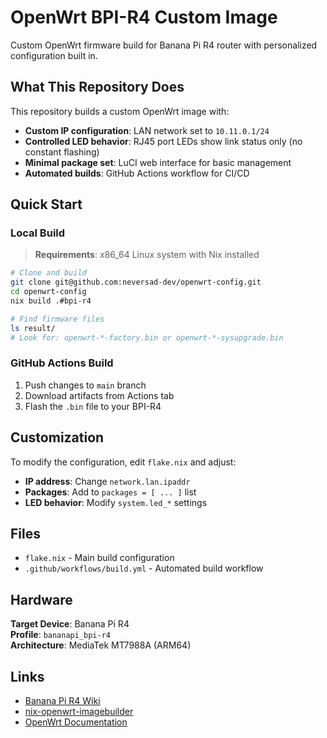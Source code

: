 # OpenWrt BPI-R4 Custom Image

Custom OpenWrt firmware build for Banana Pi R4 router with personalized configuration built in.

## What This Repository Does

This repository builds a custom OpenWrt image with:
- **Custom IP configuration**: LAN network set to `10.11.0.1/24`
- **Controlled LED behavior**: RJ45 port LEDs show link status only (no constant flashing)
- **Minimal package set**: LuCI web interface for basic management
- **Automated builds**: GitHub Actions workflow for CI/CD

## Quick Start

### Local Build

> **Requirements**: x86_64 Linux system with Nix installed

```bash
# Clone and build
git clone git@github.com:neversad-dev/openwrt-config.git
cd openwrt-config
nix build .#bpi-r4

# Find firmware files
ls result/
# Look for: openwrt-*-factory.bin or openwrt-*-sysupgrade.bin
```

### GitHub Actions Build

1. Push changes to `main` branch
2. Download artifacts from Actions tab
3. Flash the `.bin` file to your BPI-R4

## Customization

To modify the configuration, edit `flake.nix` and adjust:
- **IP address**: Change `network.lan.ipaddr`
- **Packages**: Add to `packages = [ ... ]` list
- **LED behavior**: Modify `system.led_*` settings

## Files

- `flake.nix` - Main build configuration
- `.github/workflows/build.yml` - Automated build workflow

## Hardware

**Target Device**: Banana Pi R4  
**Profile**: `bananapi_bpi-r4`  
**Architecture**: MediaTek MT7988A (ARM64)

## Links

- [Banana Pi R4 Wiki](https://openwrt.org/toh/sinovoip/bananapi_bpi-r4)
- [nix-openwrt-imagebuilder](https://github.com/astro/nix-openwrt-imagebuilder)
- [OpenWrt Documentation](https://openwrt.org/docs/start)